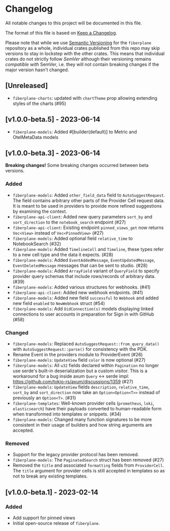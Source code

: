 # Changelog

All notable changes to this project will be documented in this file.

The format of this file is based on [Keep a Changelog](https://keepachangelog.com/en/1.0.0/).

Please note that while we use [Semantic Versioning](https://semver.org/spec/v2.0.0.html)
for the `fiberplane` repository as a whole, individual crates published from
this repo may skip versions to stay in lockstep with the other crates. This
means that individual crates do not strictly follow _SemVer_ although their
versioning remains _compatible with_ SemVer, i.e. they will not contain breaking
changes if the major version hasn't changed.

## [Unreleased]

- `fiberplane-charts`: updated with `chartTheme` prop allowing extending styles of the charts (#95)

## [v1.0.0-beta.5] - 2023-06-14

- `fiberplane-models`: Added #[builder(default)] to Metric and OtelMetaData models

## [v1.0.0-beta.3] - 2023-06-14

**Breaking changes!** Some breaking changes occurred between beta versions.

### Added

- `fiberplane-models`: Added `other_field_data` field to `AutoSuggestRequest`.
  The field contains arbitrary other parts of the Provider Cell request data. It
  is meant to be used in providers to provide more refined suggestions by
  examining the context.
- `fiberplane-api-client`: Added new query parameters `sort_by` and `sort_direction`
  to the `notebook_search` endpoint (#27)
- `fiberplane-api-client`: Existing endpoint `pinned_views_get` now returns `Vec<View>`
  instead of `Vec<PinnedView>` (#27)
- `fiberplane-models`: Added optional field `relative_time` to NotebookSearch (#32)
- `fiberplane-models`: Added `TimelineCell` and `Timeline`, these types refer
  to a new cell type and the data it expects. (#28)
- `fiberplane-models`: Added `EventAddedMessage`, `EventUpdatedMessage`, `EventDeletedMessage`
  messages that can be sent to studio. (#28)
- `fiberplane-models`: Added `ArrayField` variant of `QueryField` to specify provider
  query schemas that include rows/records of arbitrary data. (#39)
- `fiberplane-models`: Added various structures for webhooks. (#41)
- `fiberplane-api-client`: Added new webhook endpoints. (#41)
- `fiberplane-models`: Added new field `successful` to `Webhook` and added new field `enabled` to `NewWebhook` struct (#54)
- `fiberplane-models`: Add `OidConnection(s)` models displaying linked connections to user accounts in preparation
  for Sign in with GitHub (#58)

### Changed

- `fiberplane-models`: Replaced `AutoSuggestRequest::from_query_data()` with
  `AutoSuggestRequest::parse()` for consistency with the PDK.
- Rename Event in the providers module to ProviderEvent (#26)
- `fiberplane-models`: `UpdateView` field `color` is now optional (#27)
- `fiberplane-models`: All `u32` fields declared within `Pagination` no longer use
  serde's built-in deserialization but a custom visitor. This is a workaround for a
  bug inside axum `Query` <-> serde impl: https://github.com/tokio-rs/axum/discussions/1359 (#27)
- `fiberplane-models`: `UpdateView` fields `description`, `relative_time`, `sort_by`
  and `sort_direction` now take an `Option<Option<T>>` instead of previously an `Option<T>`. (#31)
- `fiberplane-templates`: Well-known provider cells (`prometheus`, `loki`, `elasticsearch`)
  have their payloads converted to human-readable form when transformed into templates or
  snippets. (#34)
- `fiberplane-models`: Changed many function signatures to be more consistent in
  their usage of builders and how string arguments are accepted.

### Removed

- Support for the legacy provider protocol has been removed.
- `fiberplane-models`: The `PaginatedSearch` struct has been removed (#27)
- Removed the `title` and associated `formatting` fields from `ProviderCell`.
  The `title` argument for provider cells is still accepted in templates so as
  not to break any existing templates.

## [v1.0.0-beta.1] - 2023-02-14

### Added

- Add support for pinned views
- Initial open-source release of `fiberplane`.
